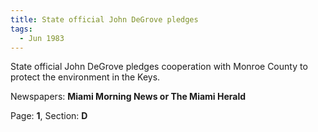 ```yaml
---  
title: State official John DeGrove pledges  
tags:  
  - Jun 1983  
---  
```

  
State official John DeGrove pledges cooperation with Monroe County to protect the environment in the Keys.  
  
Newspapers: **Miami Morning News or The Miami Herald**  
  
Page: **1**, Section: **D** 
